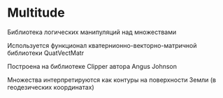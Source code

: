 # Multitude
Библиотека логических манипуляций над множествами

Используется функционал кватернионно-векторно-матричной библиотеки QuatVectMatr

Построена на библиотеке Clipper автора Angus Johnson

Множества интерпретируются как контуры на поверхности Земли (в геодезических координатах)
